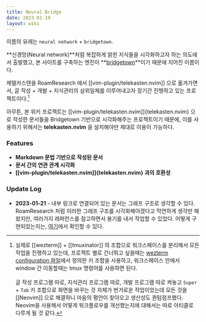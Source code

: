 ```yaml
---
title: Neural Bridge
date: 2023-01-19
layout: wiki
---
```


이름의 유래는 `neural network` + `bridgetown`.

**신경망(Neural network)**처럼 복잡하게 얽힌 지식들을 시각화하고자 하는 의도에서 출발했고, 본 사이트를 구축하는 엔진이 **[bridgetown](https://bridgetownrb.com)**이기 때문에 지어진 이름이다.

제텔카스텐을 RoamResearch 에서 [[vim-plugin/telekasten.nvim]] 으로 옮겨가면서, 글 작성 + 개발 + 지식관리의 삼위일체를 이루어내고자 장기간 진행하고 있는 프로젝트이다.[^1] 

아무튼, 본 위키 프로젝트는 [[vim-plugin/telekasten.nvim]]{telekasten.nvim} 으로 작성한 문서들을 Bridgetown 기반으로 시각화해주는 프로젝트이기 때문에, 이를 사용하기 위해서는 **telekasten.nvim** 을 설치해야만 제대로 이용이 가능하다.  

### Features

* **Markdown 문법 기반으로 작성된 문서**
* **문서 간의 연관 관계 시각화**
* **[[vim-plugin/telekasten.nvim]]{telekasten.nvim} 과의 호환성**


### Update Log

* **2023-01-21** - 내부 링크로 연결되어 있는 문서는 그래프 구조로 생각할 수 있다. RoamResearch 처럼 이러한 그래프 구조를 시각화해야겠다고 막연하게 생각만 해왔지만, 여러가지 레퍼런스를 참고하면서 용기를 내서 작업할 수 있었다. 어떻게 구현되었는지는, [여기](/neural-network)에서 확인할 수 있다.


[^1]: 실제로 [[wezterm]] + [[tmuxinator]] 의 조합으로 워크스페이스를 분리해서 모든 작업을 진행하고 있는데, 프로젝트 별로 건너뛰고 싶을때는 [wezterm configuration 파일](https://github.com/malkoG/dotfiles/blob/main/private_dot_config/wezterm/keymaps.lua)에서 정의한 키 조합을 사용하고, 워크스페이스 안에서 window 간 이동할때는 tmux 명령어를 사용하면 된다. <br/><br/> 글 작성 프로그램 따로, 지식관리 프로그램 따로, 개발 프로그램 따로 켜놓고 `Super` + `Tab` 키 조합으로 화면을 바꾸는 것 자체가 번거로운 작업이었는데 모든 것을 [[Neovim]] 으로 해결하니 마음의 평안이 찾아오고 생산성도 퀀텀점프했다. Neovim을 사용해서 어떻게 워크플로우를 개선했는지에 대해서는 따로 아티클로 다루게 될 것 같다.
